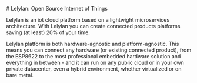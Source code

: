 # Lelylan: Open Source Internet of Things

Lelylan is an iot cloud platform based on a lightwight microservices architecture. With Lelylan you can 
create connected products platforms saving (at least) 20% of your time.

Lelylan platform is both hardware-agnostic and platform-agnostic. This means you can connect any hardware (or existing connected product), from the ESP8622 to the most professional embedded hardware solution and everything in between - and it can run on any public cloud or in your own private datacenter, even a hybrid environment, whether virtualized or on bare metal.